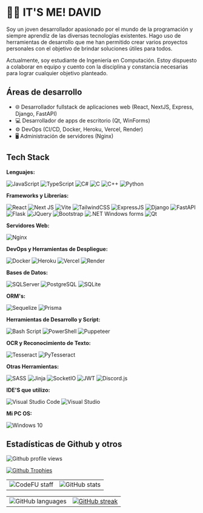 # 🙋‍♂️ IT'S ME! DAVID

Soy un joven desarrollador apasionado por el mundo de la programación y siempre aprendiz de las diversas tecnologías existentes. Hago uso de herramientas de desarrollo que me han permitido crear varios proyectos personales con el objetivo de brindar soluciones útiles para todos.

Actualmente, soy estudiante de Ingeniería en Computación. Estoy dispuesto a colaborar en equipo y cuento con la disciplina y constancia necesarias para lograr cualquier objetivo planteado.

## Áreas de desarrollo

- 🌐 Desarrollador fullstack de aplicaciones web (React, NextJS, Express, Django, FastAPI)
- 💻 Desarrollador de apps de escritorio (Qt, WinForms)
- ⚙️ DevOps (CI/CD, Docker, Heroku, Vercel, Render)
- 🖥️ Administración de servidores (Nginx)

## Tech Stack

**Lenguajes:**

![JavaScript](https://img.shields.io/badge/JavaScript-323330?style=for-the-badge&logo=javascript&logoColor=F7DF1E)
![TypeScript](https://img.shields.io/badge/typescript-%23007ACC.svg?style=for-the-badge&logo=typescript&logoColor=white)
![C#](https://img.shields.io/badge/c%23-%23239120.svg?style=for-the-badge&logo=csharp&logoColor=white)
![C](https://img.shields.io/badge/C-00599C?style=for-the-badge&logo=c&logoColor=white)
![C++](https://img.shields.io/badge/C%2B%2B-00599C?style=for-the-badge&logo=c%2B%2B&logoColor=white)
![Python](https://img.shields.io/badge/Python-FFD43B?style=for-the-badge&logo=python&logoColor=blue)

**Frameworks y Librerías:**

![React](https://img.shields.io/badge/React-20232A?style=for-the-badge&logo=react&logoColor=61DAFB)
![Next JS](https://img.shields.io/badge/Next-black?style=for-the-badge&logo=next.js&logoColor=white)
![Vite](https://img.shields.io/badge/vite-%23646CFF.svg?style=for-the-badge&logo=vite&logoColor=white)
![TailwindCSS](https://img.shields.io/badge/Tailwind_CSS-38B2AC?style=for-the-badge&logo=tailwind-css&logoColor=white)
![ExpressJS](https://img.shields.io/badge/Express%20js-000000?style=for-the-badge&logo=express&logoColor=white)
![Django](https://img.shields.io/badge/Django-092E20?style=for-the-badge&logo=django&logoColor=green)
![FastAPI](https://img.shields.io/badge/FastAPI-005571?style=for-the-badge&logo=fastapi)
![Flask](https://img.shields.io/badge/Flask-000000?style=for-the-badge&logo=flask&logoColor=white)
![JQuery](https://img.shields.io/badge/jQuery-0769AD?style=for-the-badge&logo=jquery&logoColor=white)
![Bootstrap](https://img.shields.io/badge/Bootstrap-563D7C?style=for-the-badge&logo=bootstrap&logoColor=white)
![.NET Windows forms](https://img.shields.io/badge/.NET%20Windows%20forms-512BD4?style=for-the-badge&logo=dotnet&logoColor=white)
![Qt](https://img.shields.io/badge/Qt-41CD52?style=for-the-badge&logo=Qt&logoColor=white)

**Servidores Web:**

![Nginx](https://img.shields.io/badge/nginx-%23009639.svg?style=for-the-badge&logo=nginx&logoColor=white)

**DevOps y Herramientas de Despliegue:**

![Docker](https://img.shields.io/badge/docker-%230db7ed.svg?style=for-the-badge&logo=docker&logoColor=white)
![Heroku](https://img.shields.io/badge/heroku-%23430098.svg?style=for-the-badge&logo=heroku&logoColor=white)
![Vercel](https://img.shields.io/badge/vercel-%23000000.svg?style=for-the-badge&logo=vercel&logoColor=white)
![Render](https://img.shields.io/badge/Render-%23000000.svg?style=for-the-badge&logo=render&logoColor=white)

**Bases de Datos:**

![SQLServer](https://img.shields.io/badge/Microsoft%20SQL%20Server-CC2927?style=for-the-badge&logo=microsoft%20sql%20server&logoColor=white)
![PostgreSQL](https://img.shields.io/badge/PostgreSQL-316192?style=for-the-badge&logo=postgresql&logoColor=white)
![SQLite](https://img.shields.io/badge/Sqlite-003B57?style=for-the-badge&logo=sqlite&logoColor=white)

**ORM's:**

![Sequelize](https://img.shields.io/badge/Sequelize-52B0E7?style=for-the-badge&logo=sequelize&labelColor=52B0E7&logoColor=FFF)
![Prisma](https://img.shields.io/badge/Prisma-3982CE?style=for-the-badge&logo=Prisma&logoColor=white)

**Herramientas de Desarrollo y Script:**

![Bash Script](https://img.shields.io/badge/bash_script-%23121011.svg?style=for-the-badge&logo=gnu-bash&logoColor=white)
![PowerShell](https://img.shields.io/badge/PowerShell-%235391FE.svg?style=for-the-badge&logo=powershell&logoColor=white)
![Puppeteer](https://img.shields.io/badge/Puppeteer-white.svg?style=for-the-badge&logo=Puppeteer&logoColor=black)

**OCR y Reconocimiento de Texto:**

![Tesseract](https://img.shields.io/badge/Tesseract-green?style=for-the-badge&logo=tesseract)
![PyTesseract](https://img.shields.io/badge/PyTeserract-green?style=for-the-badge&logo=python&logoColor=white)

**Otras Herramientas:**

![SASS](https://img.shields.io/badge/SASS-hotpink.svg?style=for-the-badge&logo=SASS&logoColor=white)
![Jinja](https://img.shields.io/badge/jinja-white.svg?style=for-the-badge&logo=jinja&logoColor=black)
![SocketIO](https://img.shields.io/badge/Socket.io-010101?&style=for-the-badge&logo=Socket.io&logoColor=white)
![JWT](https://img.shields.io/badge/JWT-black?style=for-the-badge&logo=JSON%20web%20tokens)
![Discord.js](https://img.shields.io/badge/Discord.js-5865F2?&style=for-the-badge&logo=discord&logoColor=white)

**IDE'S que utilizo:**

![Visual Studio Code](https://img.shields.io/badge/Visual%20Studio%20Code-0078d7.svg?style=for-the-badge&logo=visual-studio-code&logoColor=white)
![Visual Studio](https://img.shields.io/badge/Visual%20Studio-5C2D91.svg?style=for-the-badge&logo=visual-studio&logoColor=white)

**Mi PC OS:**

![Windows 10](https://img.shields.io/badge/Windows_10-0078D6?style=for-the-badge&logo=windows&logoColor=white)

## Estadísticas de Github y otros

![Github profile views](https://komarev.com/ghpvc/?username=DavidGDA&style=for-the-badge&label=visitas+al+perfil&abbreviated=true)

[![Github Trophies](https://github-profile-trophy.vercel.app/?username=DavidGDA&theme=onedark)](https://github.com/ryo-ma/github-profile-trophy)

| | |
| :---: | :---: |
| ![CodeFU staff](https://code-fu-readme-badge-1c0198600f3b.herokuapp.com/badges/dalvarez.svg) | ![GitHub stats](https://github-readme-stats.vercel.app/api?username=DavidGDA&show_icons=true&theme=transparent) |

| | |
| :---: | :---: |
| ![GitHub languages](https://github-readme-stats.vercel.app/api/top-langs/?username=DavidGDA&show_icons=true&theme=transparent) | [![GitHub streak](https://github-readme-streak-stats-eight.vercel.app/?user=DavidGDA&theme=transparent)](https://git.io/streak-stats) |

